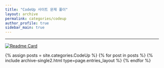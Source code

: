 ```yaml
---
title: "CodeUp 사이트 문제 풀이"
layout: archive
permalink: categories/codeup
author_profile: true
sidebar_main: true
---
```


<!-- 공백이 포함되어 있는 카테고리 이름의 경우 site.categories.['a b c'] 이런식으로! -->

***

[![Readme Card](https://github-readme-stats.vercel.app/api/pin/?username=ansohxxn&repo=coding-test)](https://github.com/ansohxxn/coding-test)

{% assign posts = site.categories.CodeUp %}
{% for post in posts %} {% include archive-single2.html type=page.entries_layout %} {% endfor %}